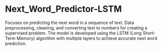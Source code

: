 # Next_Word_Predictor-LSTM
 Focuses on predicting the next word in a sequence of text. Data preprocessing, cleaning, and converting text to numbers for creating a supervised problem. The model is developed using the LSTM (Long Short-Term Memory) algorithm with multiple layers to achieve accurate next word prediction. 
